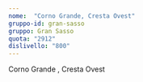 ```yaml
---
nome:  "Corno Grande, Cresta Ovest"
gruppo-id: gran-sasso
gruppo: Gran Sasso
quota: "2912"
dislivello: "800"
---
```


Corno Grande , Cresta Ovest
